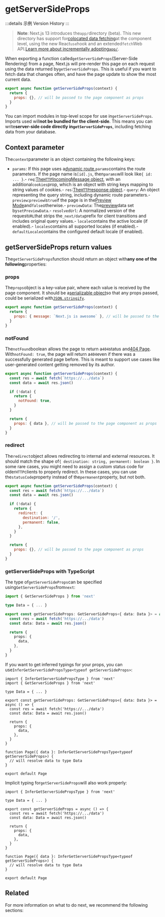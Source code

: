 # getServerSideProps

:::details 示例
Version History
:::

> **Note**: Next.js 13 introduces the`app/`directory (beta). This new directory has support for[colocated data fetching](https://beta.nextjs.org/docs/data-fetching/fundamentals)at the component level, using the new React`use`hook and an extended`fetch`Web API.[Learn more about incrementally adopting`app/`](https://beta.nextjs.org/docs/upgrade-guide).

When exporting a function called`getServerSideProps`(Server-Side Rendering) from a page, Next.js will pre-render this page on each request using the data returned by`getServerSideProps`. This is useful if you want to fetch data that changes often, and have the page update to show the most current data.

```js
export async function getServerSideProps(context) {
  return {
    props: {}, // will be passed to the page component as props
  }
}

```

You can import modules in top-level scope for use in`getServerSideProps`. Imports used will**not be bundled for the client-side**. This means you can write**server-side code directly in`getServerSideProps`**, including fetching data from your database.

## Context parameter

The`context`parameter is an object containing the following keys:

- `params`: If this page uses a[dynamic route](/docs/guide/routing/dynamic-routes),`params`contains the route parameters. If the page name is`[id].js`, then`params`will look like`{ id: ... }`.- `req`:[The`HTTP`IncomingMessage object](https://nodejs.org/api/http.html#http_class_http_incomingmessage), with an additional`cookies`prop, which is an object with string keys mapping to string values of cookies.- `res`:[The`HTTP`response object](https://nodejs.org/api/http.html#http_class_http_serverresponse).- `query`: An object representing the query string, including dynamic route parameters.- `preview`:`preview`is`true`if the page is in the[Preview Mode](/docs/guide/advanced-features/preview-mode)and`false`otherwise.- `previewData`: The[preview](/docs/guide/advanced-features/preview-mode)data set by`setPreviewData`.- `resolvedUrl`: A normalized version of the request`URL`that strips the`_next/data`prefix for client transitions and includes original query values.- `locale`contains the active locale (if enabled).- `locales`contains all supported locales (if enabled).- `defaultLocale`contains the configured default locale (if enabled).

## getServerSideProps return values

The`getServerSideProps`function should return an object with**any one of the following**properties:

### props

The`props`object is a key-value pair, where each value is received by the page component. It should be a[serializable object](https://developer.mozilla.org/en-US/docs/Glossary/Serialization)so that any props passed, could be serialized with[`JSON.stringify`](https://developer.mozilla.org/en-US/docs/Web/JavaScript/Reference/Global_Objects/JSON/stringify).

```jsx
export async function getServerSideProps(context) {
  return {
    props: { message: `Next.js is awesome` }, // will be passed to the page component as props
  }
}

```

### notFound

The`notFound`boolean allows the page to return a`404`status and[404 Page](/docs/guide/advanced-features/custom-error-page#404-page). With`notFound: true`, the page will return a`404`even if there was a successfully generated page before. This is meant to support use cases like user-generated content getting removed by its author.

```js
export async function getServerSideProps(context) {
  const res = await fetch(`https://.../data`)
  const data = await res.json()

  if (!data) {
    return {
      notFound: true,
    }
  }

  return {
    props: { data }, // will be passed to the page component as props
  }
}

```

### redirect

The`redirect`object allows redirecting to internal and external resources. It should match the shape of`{ destination: string, permanent: boolean }`. In some rare cases, you might need to assign a custom status code for older`HTTP`clients to properly redirect. In these cases, you can use the`statusCode`property instead of the`permanent`property, but not both.

```js
export async function getServerSideProps(context) {
  const res = await fetch(`https://.../data`)
  const data = await res.json()

  if (!data) {
    return {
      redirect: {
        destination: '/',
        permanent: false,
      },
    }
  }

  return {
    props: {}, // will be passed to the page component as props
  }
}

```

### getServerSideProps with TypeScript

The type of`getServerSideProps`can be specified using`GetServerSideProps`from`next`:

```ts
import { GetServerSideProps } from 'next'

type Data = { ... }

export const getServerSideProps: GetServerSideProps<{ data: Data }> = async (context) => {
  const res = await fetch('https://.../data')
  const data: Data = await res.json()

  return {
    props: {
      data,
    },
  }
}

```

If you want to get inferred typings for your props, you can use`InferGetServerSidePropsType<typeof getServerSideProps>`:

```tsx
import { InferGetServerSidePropsType } from 'next'
import { GetServerSideProps } from 'next'

type Data = { ... }

export const getServerSideProps: GetServerSideProps<{ data: Data }> = async () => {
  const res = await fetch('https://.../data')
  const data: Data = await res.json()

  return {
    props: {
      data,
    },
  }
}

function Page({ data }: InferGetServerSidePropsType<typeof getServerSideProps>) {
  // will resolve data to type Data
}

export default Page

```

Implicit typing for`getServerSideProps`will also work properly:

```tsx
import { InferGetServerSidePropsType } from 'next'

type Data = { ... }

export const getServerSideProps = async () => {
  const res = await fetch('https://.../data')
  const data: Data = await res.json()

  return {
    props: {
      data,
    },
  }
}

function Page({ data }: InferGetServerSidePropsType<typeof getServerSideProps>) {
  // will resolve data to type Data
}

export default Page

```

## Related

For more information on what to do next, we recommend the following sections:



